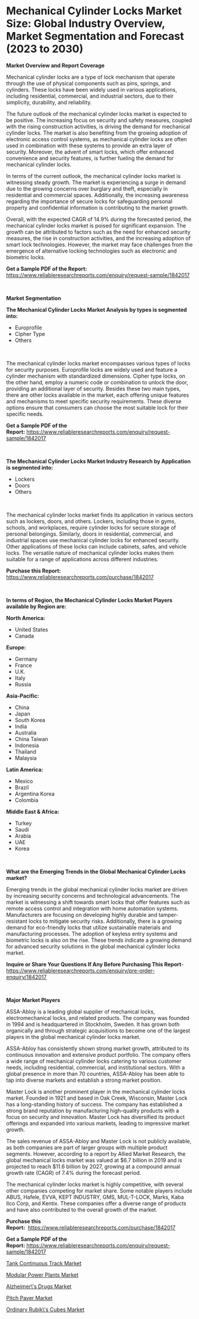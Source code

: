 <p><h1>Mechanical Cylinder Locks Market Size: Global Industry Overview, Market Segmentation and Forecast (2023 to 2030)</h1></p><p><strong>Market Overview and Report Coverage</strong></p>
<p><p>Mechanical cylinder locks are a type of lock mechanism that operate through the use of physical components such as pins, springs, and cylinders. These locks have been widely used in various applications, including residential, commercial, and industrial sectors, due to their simplicity, durability, and reliability.</p><p>The future outlook of the mechanical cylinder locks market is expected to be positive. The increasing focus on security and safety measures, coupled with the rising construction activities, is driving the demand for mechanical cylinder locks. The market is also benefiting from the growing adoption of electronic access control systems, as mechanical cylinder locks are often used in combination with these systems to provide an extra layer of security. Moreover, the advent of smart locks, which offer enhanced convenience and security features, is further fueling the demand for mechanical cylinder locks.</p><p>In terms of the current outlook, the mechanical cylinder locks market is witnessing steady growth. The market is experiencing a surge in demand due to the growing concerns over burglary and theft, especially in residential and commercial spaces. Additionally, the increasing awareness regarding the importance of secure locks for safeguarding personal property and confidential information is contributing to the market growth.</p><p>Overall, with the expected CAGR of 14.9% during the forecasted period, the mechanical cylinder locks market is poised for significant expansion. The growth can be attributed to factors such as the need for enhanced security measures, the rise in construction activities, and the increasing adoption of smart lock technologies. However, the market may face challenges from the emergence of alternative locking technologies such as electronic and biometric locks.</p></p>
<p><strong>Get a Sample PDF of the Report:</strong> <a href="https://www.reliableresearchreports.com/enquiry/request-sample/1842017">https://www.reliableresearchreports.com/enquiry/request-sample/1842017</a></p>
<p>&nbsp;</p>
<p><strong>Market Segmentation</strong></p>
<p><strong>The Mechanical Cylinder Locks Market Analysis by types is segmented into:</strong></p>
<p><ul><li>Europrofile</li><li>Cipher Type</li><li>Others</li></ul></p>
<p>&nbsp;</p>
<p><p>The mechanical cylinder locks market encompasses various types of locks for security purposes. Europrofile locks are widely used and feature a cylinder mechanism with standardized dimensions. Cipher type locks, on the other hand, employ a numeric code or combination to unlock the door, providing an additional layer of security. Besides these two main types, there are other locks available in the market, each offering unique features and mechanisms to meet specific security requirements. These diverse options ensure that consumers can choose the most suitable lock for their specific needs.</p></p>
<p><strong>Get a Sample PDF of the Report:</strong>&nbsp;<a href="https://www.reliableresearchreports.com/enquiry/request-sample/1842017">https://www.reliableresearchreports.com/enquiry/request-sample/1842017</a></p>
<p>&nbsp;</p>
<p><strong>The Mechanical Cylinder Locks Market Industry Research by Application is segmented into:</strong></p>
<p><ul><li>Lockers</li><li>Doors</li><li>Others</li></ul></p>
<p>&nbsp;</p>
<p><p>The mechanical cylinder locks market finds its application in various sectors such as lockers, doors, and others. Lockers, including those in gyms, schools, and workplaces, require cylinder locks for secure storage of personal belongings. Similarly, doors in residential, commercial, and industrial spaces use mechanical cylinder locks for enhanced security. Other applications of these locks can include cabinets, safes, and vehicle locks. The versatile nature of mechanical cylinder locks makes them suitable for a range of applications across different industries.</p></p>
<p><strong>Purchase this Report:</strong>&nbsp; <a href="https://www.reliableresearchreports.com/purchase/1842017">https://www.reliableresearchreports.com/purchase/1842017</a></p>
<p>&nbsp;</p>
<p><strong>In terms of Region, the Mechanical Cylinder Locks Market Players available by Region are:</strong></p>
<p>
    <p> <strong> North America: </strong>
        <ul>
            <li>United States</li>
            <li>Canada</li>
        </ul>
        </p> 
    <p> <strong> Europe: </strong>
        <ul>
            <li>Germany</li>
            <li>France</li>
            <li>U.K.</li>
            <li>Italy</li>
            <li>Russia</li>
        </ul>
        </p> 
    <p> <strong> Asia-Pacific: </strong>
        <ul>
            <li>China</li>
            <li>Japan</li>
            <li>South Korea</li>
            <li>India</li>
            <li>Australia</li>
            <li>China Taiwan</li>
            <li>Indonesia</li>
            <li>Thailand</li>
            <li>Malaysia</li>
        </ul>
        </p> 
    <p> <strong> Latin America: </strong>
        <ul>
            <li>Mexico</li>
            <li>Brazil</li>
            <li>Argentina Korea</li>
            <li>Colombia</li>
        </ul>
        </p> 
    <p> <strong> Middle East & Africa: </strong>
        <ul>
            <li>Turkey</li>
            <li>Saudi</li>
            <li>Arabia</li>
            <li>UAE</li>
            <li>Korea</li>
        </ul>
    </p>
    </p>
<p>&nbsp;</p>
<p><strong>What are the Emerging Trends in the Global Mechanical Cylinder Locks market?</strong></p>
<p><p>Emerging trends in the global mechanical cylinder locks market are driven by increasing security concerns and technological advancements. The market is witnessing a shift towards smart locks that offer features such as remote access control and integration with home automation systems. Manufacturers are focusing on developing highly durable and tamper-resistant locks to mitigate security risks. Additionally, there is a growing demand for eco-friendly locks that utilize sustainable materials and manufacturing processes. The adoption of keyless entry systems and biometric locks is also on the rise. These trends indicate a growing demand for advanced security solutions in the global mechanical cylinder locks market.</p></p>
<p><strong>Inquire or Share Your Questions If Any Before Purchasing This Report</strong>- <a href="https://www.reliableresearchreports.com/enquiry/pre-order-enquiry/1842017">https://www.reliableresearchreports.com/enquiry/pre-order-enquiry/1842017</a></p>
<p>&nbsp;</p>
<p><strong>Major Market Players</strong></p>
<p><p>ASSA-Abloy is a leading global supplier of mechanical locks, electromechanical locks, and related products. The company was founded in 1994 and is headquartered in Stockholm, Sweden. It has grown both organically and through strategic acquisitions to become one of the largest players in the global mechanical cylinder locks market.</p><p>ASSA-Abloy has consistently shown strong market growth, attributed to its continuous innovation and extensive product portfolio. The company offers a wide range of mechanical cylinder locks catering to various customer needs, including residential, commercial, and institutional sectors. With a global presence in more than 70 countries, ASSA-Abloy has been able to tap into diverse markets and establish a strong market position.</p><p>Master Lock is another prominent player in the mechanical cylinder locks market. Founded in 1921 and based in Oak Creek, Wisconsin, Master Lock has a long-standing history of success. The company has established a strong brand reputation by manufacturing high-quality products with a focus on security and innovation. Master Lock has diversified its product offerings and expanded into various markets, leading to impressive market growth.</p><p>The sales revenue of ASSA-Abloy and Master Lock is not publicly available, as both companies are part of larger groups with multiple product segments. However, according to a report by Allied Market Research, the global mechanical locks market was valued at $6.7 billion in 2019 and is projected to reach $11.6 billion by 2027, growing at a compound annual growth rate (CAGR) of 7.4% during the forecast period.</p><p>The mechanical cylinder locks market is highly competitive, with several other companies competing for market share. Some notable players include ABUS, Hafele, EVVA, KEPT INDUSTRY, GMS, MUL-T-LOCK, Marks, Kaba Ilco Corp, and Kentix. These companies offer a diverse range of products and have also contributed to the overall growth of the market.</p></p>
<p><strong>Purchase this Report:</strong>&nbsp;&nbsp;<a href="https://www.reliableresearchreports.com/purchase/1842017">https://www.reliableresearchreports.com/purchase/1842017</a></p>
<p></p>
<p><strong>Get a Sample PDF of the Report:</strong>&nbsp;<a href="https://www.reliableresearchreports.com/enquiry/request-sample/1842017">https://www.reliableresearchreports.com/enquiry/request-sample/1842017</a></p>
<p><p><a href="https://www.linkedin.com/pulse/tank-continuous-track-market-size-2023-2030-global-industrial/">Tank Continuous Track Market</a></p><p><a href="https://www.linkedin.com/pulse/modular-power-plants-market-size-share-amp-trends-analysis/">Modular Power Plants Market</a></p><p><a href="https://medium.com/@freedayundt/alzheimer-s-drugs-market-the-key-to-successful-business-strategy-forecast-till-2030-077dfbf46ee2">Alzheimer\'s Drugs Market</a></p><p><a href="https://www.linkedin.com/pulse/decoding-pitch-paver-market-deep-dive-latest-trends-segmentation/">Pitch Paver Market</a></p><p><a href="https://medium.com/@josueherzog/ordinary-rubik-s-cubes-market-exploring-market-share-market-trends-and-future-growth-32efb2860895">Ordinary Rubik\'s Cubes Market</a></p></p>